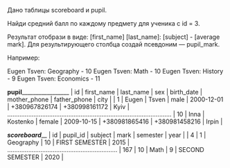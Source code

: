 Дано таблицы scoreboard и pupil.

Найди средний балл по каждому предмету для ученика с id = 3.

Результат отобрази в виде: [first_name] [last_name]: [subject] - [average mark]. Для результирующего столбца создай псевдоним — pupil_mark.

Например:

Eugen Tsven: Geography - 10
Eugen Tsven: Math - 10
Eugen Tsven: History - 9
Eugen Tsven: Economics - 11

____________________________________pupil_____________________________________________________
| id  |	first_name | last_name | sex    | birth_date | mother_phone  | father_phone  | city  |
| 1   |	Eugen      | Tsven     | male   | 2000-12-01 | +380967826174 | +380998161172 | Kyiv  |
..............................................................................................
| 10  | Inna       | Kostenko  | female | 2009-10-15 | +380981865416 | +380981458216 | Irpin |

_________________________scoreboard___________________________
| id  | pupil_id  | subject      | mark | semester        | year |
| 4   | 1         | Geography    | 10   | FIRST SEMESTER  | 2015 |
...............................................................
| 167 | 10        | Math         | 9    | SECOND SEMESTER | 2020 |